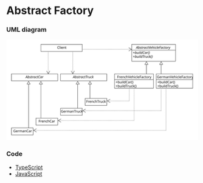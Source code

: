 # Abstract Factory

### UML diagram
![abstract factory](img/abstract-factory.svg)

### Code
 - [TypeScript](abstract-factory.ts)
 - [JavaScript](abstract-factory.js)
